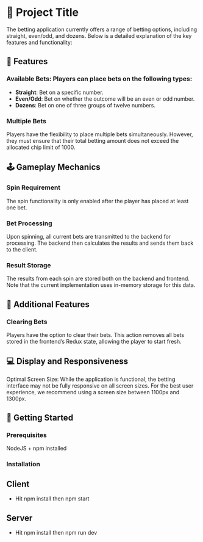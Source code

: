 # 🎰 Project Title

The betting application currently offers a range of betting options, including straight, even/odd, and dozens. Below is a detailed explanation of the key features and functionality:

## 🎯 Features

### Available Bets:  Players can place bets on the following types:

- **Straight**: Bet on a specific number.
- **Even/Odd**: Bet on whether the outcome will be an even or odd number.
- **Dozens**: Bet on one of three groups of twelve numbers.

### Multiple Bets

Players have the flexibility to place multiple bets simultaneously. However, they must ensure that their total betting amount does not exceed the allocated chip limit of 1000.

## 🕹️ Gameplay Mechanics

### Spin Requirement

 The spin functionality is only enabled after the player has placed at least one bet.

### Bet Processing

Upon spinning, all current bets are transmitted to the backend for processing. The backend then calculates the results and sends them back to the client.

### Result Storage

The results from each spin are stored both on the backend and frontend. Note that the current implementation uses in-memory storage for this data.

## 🧹 Additional Features

### Clearing Bets

Players have the option to clear their bets. This action removes all bets stored in the frontend’s Redux state, allowing the player to start fresh.

## 💻 Display and Responsiveness

Optimal Screen Size: While the application is functional, the betting interface may not be fully responsive on all screen sizes. For the best user experience, we recommend using a screen size between 1100px and 1300px.

## 🚀 Getting Started

### Prerequisites

NodeJS + npm installed

### Installation

## Client

- Hit npm install then npm start

## Server

- Hit npm install then npm run dev
